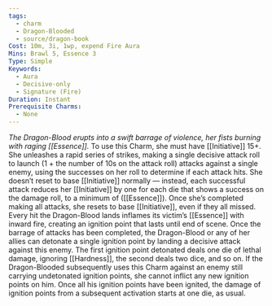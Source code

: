```yaml
---
tags:
  - charm
  - Dragon-Blooded
  - source/dragon-book
Cost: 10m, 3i, 1wp, expend Fire Aura
Mins: Brawl 5, Essence 3
Type: Simple
Keywords:
  - Aura
  - Decisive-only
  - Signature (Fire)
Duration: Instant
Prerequisite Charms:
  - None
---
```

*The Dragon-Blood erupts into a swift barrage of violence, her fists burning with raging [[Essence]].*
To use this Charm, she must have [[Initiative]] 15+. She unleashes a rapid series of strikes, making a single decisive attack roll to launch (1 + the number of 10s on the attack roll) attacks against a single enemy, using the successes on her roll to determine if each attack hits. She doesn’t reset to base [[Initiative]] normally — instead, each successful attack reduces her [[Initiative]] by one for each die that shows a success on the damage roll, to a minimum of ([[Essence]]). Once she’s completed making all attacks, she resets to base [[Initiative]], even if they all missed. Every hit the Dragon-Blood lands inflames its victim’s [[Essence]] with inward fire, creating an ignition point that lasts until end of scene. Once the barrage of attacks has been completed, the Dragon-Blood or any of her allies can detonate a single ignition point by landing a decisive attack against this enemy. The first ignition point detonated deals one die of lethal damage, ignoring [[Hardness]], the second deals two dice, and so on. If the Dragon-Blooded subsequently uses this Charm against an enemy still carrying undetonated ignition points, she cannot inflict any new ignition points on him. Once all his ignition points have been ignited, the damage of ignition points from a subsequent activation starts at one die, as usual.